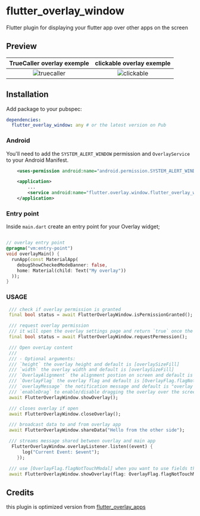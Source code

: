 # flutter_overlay_window

Flutter plugin for displaying your flutter app over other apps on the screen


## Preview

|TrueCaller overlay exemple	| clickable overlay exemple|
|:------------:|:------------:|
|![truecaller](https://user-images.githubusercontent.com/22800380/165636217-8957396b-dc54-4e6d-aa50-e8bfdb9383cf.gif)|![clickable](https://user-images.githubusercontent.com/22800380/165636120-dcd9ee13-5fca-4f8a-a562-b2f53c0b5e24.gif)|


## Installation

Add package to your pubspec:

```yaml
dependencies:
  flutter_overlay_window: any # or the latest version on Pub
```

### Android

You'll need to add the `SYSTEM_ALERT_WINDOW` permission and `OverlayService` to your Android Manifest.

```XML
    <uses-permission android:name="android.permission.SYSTEM_ALERT_WINDOW" />

    <application>
        ...
        <service android:name="flutter.overlay.window.flutter_overlay_window.OverlayService" android:exported="false" />
    </application>
```

### Entry point

Inside `main.dart` create an entry point for your Overlay widget;

```dart

// overlay entry point
@pragma("vm:entry-point")
void overlayMain() {
  runApp(const MaterialApp(
    debugShowCheckedModeBanner: false,
    home: Material(child: Text("My overlay"))
  ));
}

```

### USAGE

```dart
 /// check if overlay permission is granted
 final bool status = await FlutterOverlayWindow.isPermissionGranted();

 /// request overlay permission
 /// it will open the overlay settings page and return `true` once the permission granted.
 final bool status = await FlutterOverlayWindow.requestPermession();

 /// Open overLay content
 ///
 /// - Optional arguments:
 /// `height` the overlay height and default is [overlaySizeFill]
 /// `width` the overlay width and default is [overlaySizeFill]
 /// `OverlayAlignment` the alignment postion on screen and default is [OverlayAlignment.center]
 /// `OverlayFlag` the overlay flag and default is [OverlayFlag.flagNotFocusable]
 /// `overlayMessage` the notification message and default is "overlay activated"
 /// `enableDrag` to enable/disable dragging the overlay over the screen and default is "false"
 await FlutterOverlayWindow.showOverlay();

 /// closes overlay if open
 await FlutterOverlayWindow.closeOverlay();

 /// broadcast data to and from overlay app
 await FlutterOverlayWindow.shareData("Hello from the other side");

 /// streams message shared between overlay and main app
  FlutterOverlayWindow.overlayListener.listen((event) {
      log("Current Event: $event");
    });

 /// use [OverlayFlag.flagNotTouchModal] when you want to use fields that show keyboards
 await FlutterOverlayWindow.showOverlay(flag: OverlayFlag.flagNotTouchModal);

```

## Credits
this plugin is optimized version from [flutter_overlay_apps](https://pub.dev/packages/flutter_overlay_apps)



